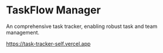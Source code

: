 # TaskFlow Manager

An comprehensive task tracker, enabling robust task and team management.

<https://task-tracker-self.vercel.app>